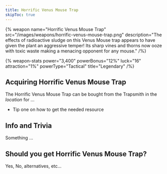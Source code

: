```yaml
---
title: Horrific Venus Mouse Trap
skipToc: true
---
```


{% weapon
 name="Horrific Venus Mouse Trap"
 src="/images/weapons/horrific-venus-mouse-trap.png"
 description="The effects of radioactive sludge on this Venus Mouse trap appears to have given the plant an aggressive temper! Its sharp vines and thorns now ooze with toxic waste making a menacing opponent for any mouse."
/%}

{% weapon-stats
 power="3,400"
 powerBonus="12%"
 luck="16"
 attraction="1%"
 powerType="Tactical"
 title="Legendary"
/%}

## Acquiring Horrific Venus Mouse Trap

The Horrific Venus Mouse Trap can be bought from the Trapsmith in the *location* for ...

- Tip one on how to get the needed resource

## Info and Trivia

Something ...

## Should you get Horrific Venus Mouse Trap?

Yes, No, alternatives, etc...
